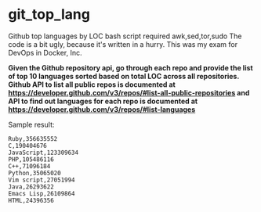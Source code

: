 # git_top_lang
Github top languages by LOC
bash script required awk,sed,tor,sudo
The code is a bit ugly, because it's written in a hurry. This was my exam for DevOps in Docker, Inc.

**Given the Github repository api, go through each repo and provide the list of top 10 languages sorted based on total LOC across all repositories.
Github API to list all public repos is documented at https://developer.github.com/v3/repos/#list-all-public-repositories and API to find out languages for each repo is documented at https://developer.github.com/v3/repos/#list-languages**

Sample result:
```
Ruby,356635552
C,190404676
JavaScript,123309634
PHP,105486116
C++,71096184
Python,35065020
Vim script,27051994
Java,26293622
Emacs Lisp,26109864
HTML,24396356
```
